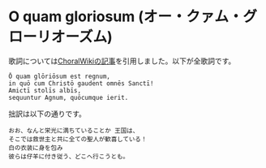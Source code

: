 # O quam gloriosum (オー・クァム・グローリオーズム)

歌詞については[ChoralWikiの記事](https://www.cpdl.org/wiki/index.php/O_quam_gloriosum)を引用しました。以下が全歌詞です。

```
Ō quam glōriōsum est regnum,
in quō cum Christō gaudent omnēs Sanctī!
Amictī stolīs albīs,
sequuntur Agnum, quōcumque ierit.
```

拙訳は以下の通りです。

```
おお、なんと栄光に満ちていることか 王国は、
そこでは救世主と共に全ての聖人が歓喜している！
白の衣装に身を包み
彼らは仔羊に付き従う、どこへ行こうとも。
```
